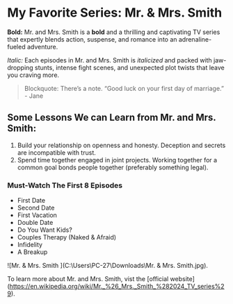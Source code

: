 # My Favorite Series: Mr. & Mrs. Smith

**Bold:** Mr. and Mrs. Smith is a **bold** and a thrilling and captivating TV series that expertly blends action, suspense, and romance into an adrenaline-fueled adventure.

*Italic:* Each episodes in Mr. and Mrs. Smith is *italicized* and packed with jaw-dropping stunts, intense fight scenes, and unexpected plot twists that leave you craving more. 

> Blockquote: There’s a note. “Good luck on your first day of marriage.” - Jane

## Some Lessons We can Learn from Mr. and Mrs. Smith:
 1. Build your relationship on openness and honesty. Deception and secrets are incompatible with trust.
 2. Spend time together engaged in joint projects. Working together for a common goal bonds people together (preferably something legal).

### Must-Watch The First 8 Episodes
- First Date
- Second Date
- First Vacation
- Double Date
- Do You Want Kids?
- Couples Therapy (Naked & Afraid)
- Infidelity
- A Breakup

![Mr. & Mrs. Smith ](C:\Users\PC-27\Downloads\Mr. & Mrs. Smith.jpg).

To learn more about Mr. and Mrs. Smith, vist the [official website] (https://en.wikipedia.org/wiki/Mr._%26_Mrs._Smith_%282024_TV_series%29).
